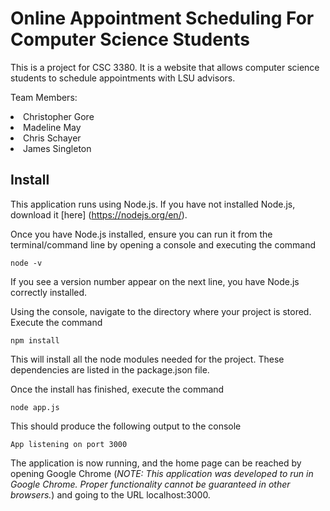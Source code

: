 # Online Appointment Scheduling For Computer Science Students

This is a project for CSC 3380. It is a website that allows computer science students to schedule appointments with LSU advisors.

Team Members:
<li>Christopher Gore</li>
<li>Madeline May</li>
<li>Chris Schayer</li>
<li>James Singleton</li>

## Install

This application runs using Node.js. If you have not installed Node.js, download it [here] (https://nodejs.org/en/).

Once you have Node.js installed, ensure you can run it from the terminal/command line by opening a console and executing the command 
```
node -v
``` 
If you see a version number appear on the next line, you have Node.js correctly installed.

Using the console, navigate to the directory where your project is stored. Execute the command
```
npm install
```
This will install all the node modules needed for the project. These dependencies are listed in the package.json file.

Once the install has finished, execute the command
```
node app.js
```

This should produce the following output to the console
```
App listening on port 3000
```

The application is now running, and the home page can be reached by opening Google Chrome (*NOTE: This application was developed to run in Google Chrome. Proper functionality cannot be guaranteed in other browsers.*) and going to the URL localhost:3000.